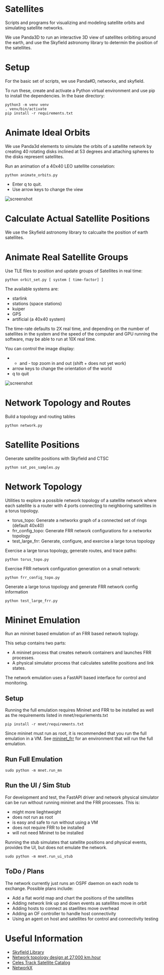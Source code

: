 # Satellites
Scripts and programs for visualizing and modeling satellite orbits and
simulating satellite networks.

We use Panda3D to run an interactive 3D view of satellites oribiting around the 
earth, and use the Skyfield astronomy library to determin the position of
the satellites.

# Setup

For the basic set of scripts, we use Panda#D, networkx, and skyfield.

To run these, create and activate a Python virtual environment and use 
pip to install the dependencies.  In the base directory:

```
python3 -m venv venv
. venv/bin/activate
pip install -r requirements.txt
```

# Animate Ideal Orbits
We use Panda3d elements to simulate the orbits of a satellite 
network by creating 40 rotating disks inclined at 53 degrees and 
attaching spheres to the disks represent satellites.

Run an animation of a 40x40 LEO satellite conselation:

```
python animate_orbits.py
```

- Enter q to quit.
- Use arrow keys to change the view

![screenshot](orbits.png)

# Calculate Actual Satellite Positions
We use the Skyfield astronomy library to calcualte the position of
earth satellites.


# Animate Real Satellite Groups
Use TLE files to position and update groups of Satellites in real time:

```
python orbit_set.py [ system [ time-factor] ]
```

The available systems are:
- starlink
- stations (space stations)
- kuiper
- GPS
- artificial (a 40x40 system)

The time-rate defaults to 2X real time, and depending on the number of 
satellites in the system and the speed of the computer and GPU running the
software, may be able to run at 10X real time.

You can control the image display:
- + and - top zoom in and out (shift + does not yet work)
- arrow keys to change the orientation of the world
- q to quit

![screenshot](starlink.png)

# Network Topology and Routes
Build a topology and routing tables
```
python network.py

```

# Satellite Positions
Generate satellite positions with Skyfield and CTSC
```
python sat_pos_samples.py
```

# Network Topology
Utilities to explore a possible network topology of a satellite network where each
satellite is a router with 4 ports connecting to neighboring satellites in a torus 
topology.

- torus_topo: Generate a networkx graph of a connected set of rings (default 40x40)
- frr_config_topo: Generate FRR network configurations for a networkx topology
- test_large_frr: Generate, configure, and exercise a large torus topology

Exercise a large torus topology, generate routes, and trace paths:
```
python torus_topo.py
```

Exercise FRR network configuration generation on a small network:
```
python frr_config_topo.py
```

Generate a large torus topology and generate FRR network config information
```
python test_large_frr.py
```


# Mininet Emulation
Run an mininet based emulation of an FRR based network toplogy.

This setup contains two parts:
- A mininet process that creates network containers and launches FRR processes.
- A physical simulator process that calculates satellite positions and link states.

The network emulation uses a FastAPI based interface for control and monitoring.

## Setup
Running the full emulation requires Mininet and FRR to be installed as well as the requirements
listed in mnet/requriements.txt

```
pip install -r mnet/requirements.txt
```

Since mininet must run as root, it is recommended that you run the full emulation in a VM.
See [mininet_frr](http://github.com/jmwanderer/mininet_frr) for an environment that will run
the full emulation.

## Run Full Emulation

```
sudo python -m mnet.run_mn
```

## Run the UI / Sim Stub

For development and test, the FastAPI driver and network physical simulator
can be run without running mininet and the FRR processes. This is:
- might more lieghtweight
- does not run as root
- is easy and safe to run without using a VM
- does not require FRR to be installed
- will not need Mininet to be installed

Running the stub simulates that satellite positions and physical events, 
provides the UI, but does not emulate the network.

```
sudo python -m mnet.run_ui_stub
```

## ToDo / Plans

The network currently just runs an OSPF daemon on each node to exchange.
Possible plans include:
- Add a flat world map and chart the positions of the satellites
- Adding network link up and down events as satellites move in orbit
- Adding hosts to connect as staellites move overhead
- Adding an OF controller to handle host connectivity
- Using an agent on host and satellites for control and connectivity testing


# Useful Information

- [Skyfield Library](https://rhodesmill.org/skyfield/earth-satellites.html)
- [Network topology design at 27,000 km.hour](https://satnetwork.github.io)
- [Celes Track Satellite Catalog](https://celestrak.org/satcat/search.php)
- [NetworkX](https://networkx.org/documentation/stable/index.html)

